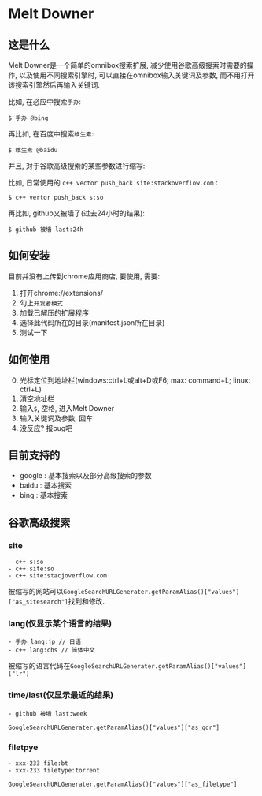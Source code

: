 # Melt Downer

## 这是什么

Melt Downer是一个简单的omnibox搜索扩展, 减少使用谷歌高级搜索时需要的操作, 以及使用不同搜索引擎时, 可以直接在omnibox输入关键词及参数, 而不用打开该搜索引擎然后再输入关键词. 

比如, 在必应中搜索`手办`:
    
    $ 手办 @bing

再比如, 在百度中搜索`维生素`:

    $ 维生素 @baidu

并且, 对于谷歌高级搜索的某些参数进行缩写:

比如, 日常使用的 `c++ vector push_back site:stackoverflow.com` :

    $ c++ vertor push_back s:so

再比如, github又被墙了(过去24小时的结果):

    $ github 被墙 last:24h

## 如何安装

目前并没有上传到chrome应用商店, 要使用, 需要:

1. 打开chrome://extensions/
2. 勾上`开发者模式`
3. 加载已解压的扩展程序
4. 选择此代码所在的目录(manifest.json所在目录)
5. 测试一下

## 如何使用

0. 光标定位到地址栏(windows:ctrl+L或alt+D或F6; max: command+L; linux: ctrl+L)
1. 清空地址栏
2. 输入`$`, 空格, 进入Melt Downer
3. 输入关键词及参数, 回车
4. 没反应? 报bug吧

## 目前支持的

- google : 基本搜索以及部分高级搜索的参数
- baidu : 基本搜索
- bing : 基本搜索

## 谷歌高级搜索

### site
   
    - c++ s:so
    - c++ site:so
    - c++ site:stacjoverflow.com

被缩写的网站可以`GoogleSearchURLGenerater.getParamAlias()["values"]["as_sitesearch"]`找到和修改.

### lang(仅显示某个语言的结果)

    - 手办 lang:jp // 日语
    - c++ lang:chs // 简体中文

被缩写的语言代码在`GoogleSearchURLGenerater.getParamAlias()["values"]["lr"]`

### time/last(仅显示最近的结果)

    - github 被墙 last:week

`GoogleSearchURLGenerater.getParamAlias()["values"]["as_qdr"]`

### filetpye

    - xxx-233 file:bt
    - xxx-233 filetype:torrent

`GoogleSearchURLGenerater.getParamAlias()["values"]["as_filetype"]`
